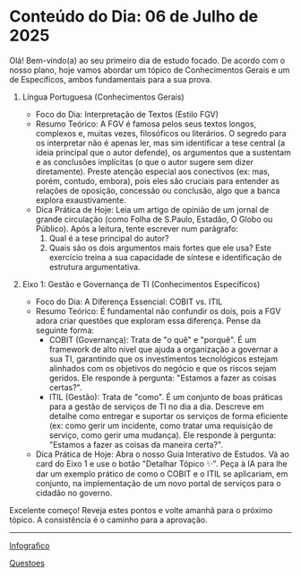 ﻿# Conteúdo do Dia: 06 de Julho de 2025





Olá! Bem-vindo(a) ao seu primeiro dia de estudo focado. De acordo com o nosso plano, hoje vamos abordar um tópico de Conhecimentos Gerais e um de Específicos, ambos fundamentais para a sua prova.


1.	Língua Portuguesa (Conhecimentos Gerais)

	*	Foco do Dia: Interpretação de Textos (Estilo FGV)
	*	Resumo Teórico: A FGV é famosa pelos seus textos longos, complexos e, muitas vezes, filosóficos ou literários. O segredo para os interpretar não é apenas ler, mas sim identificar a tese central (a ideia principal que o autor defende), os argumentos que a sustentam e as conclusões implícitas (o que o autor sugere sem dizer diretamente). Preste atenção especial aos conectivos (ex: mas, porém, contudo, embora), pois eles são cruciais para entender as relações de oposição, concessão ou conclusão, algo que a banca explora exaustivamente.
	*	Dica Prática de Hoje: Leia um artigo de opinião de um jornal de grande circulação (como Folha de S.Paulo, Estadão, O Globo ou Público). Após a leitura, tente escrever num parágrafo:
		1.	Qual é a tese principal do autor?
		2.	Quais são os dois argumentos mais fortes que ele usa? Este exercício treina a sua capacidade de síntese e identificação de estrutura argumentativa.
		
2.	Eixo 1: Gestão e Governança de TI (Conhecimentos Específicos)
	* Foco do Dia: A Diferença Essencial: COBIT vs. ITIL
	* Resumo Teórico: É fundamental não confundir os dois, pois a FGV adora criar questões que exploram essa diferença. Pense da seguinte forma:
		* COBIT (Governança): Trata de "o quê" e "porquê". É um framework de alto nível que ajuda a organização a governar a sua TI, garantindo que os investimentos tecnológicos estejam alinhados com os objetivos do negócio e que os riscos sejam geridos. Ele responde à pergunta: "Estamos a fazer as coisas certas?".
		* ITIL (Gestão): Trata de "como". É um conjunto de boas práticas para a gestão de serviços de TI no dia a dia. Descreve em detalhe como entregar e suportar os serviços de forma eficiente (ex: como gerir um incidente, como tratar uma requisição de serviço, como gerir uma mudança). Ele responde à pergunta: "Estamos a fazer as coisas da maneira certa?".
	* Dica Prática de Hoje: Abra o nosso Guia Interativo de Estudos. Vá ao card do Eixo 1 e use o botão "Detalhar Tópico ✨". Peça à IA para lhe dar um exemplo prático de como o COBIT e o ITIL se aplicariam, em conjunto, na implementação de um novo portal de serviços para o cidadão no governo.

Excelente começo! Reveja estes pontos e volte amanhã para o próximo tópico. A consistência é o caminho para a aprovação.

---


[Infografico](https://g.co/gemini/share/9b84692cd5d3)<br>

<!--
[Questoes](https://g.co/gemini/share/9b84692cd5d3){:target="_blank"}
-->

<a href="https://g.co/gemini/share/9b84692cd5d3" target="_blank">Questoes</a>